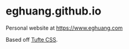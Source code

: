 # eghuang.github.io
Personal website at https://www.eghuang.com

Based off [Tufte CSS](https://github.com/edwardtufte/tufte-css).

